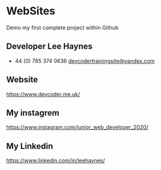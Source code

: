 # WebSites
Demo my first complete project within Github 

## Developer Lee Haynes
+ 44 (0) 785 374 0636 
devcodertrainingsite@yandex.com

## Website
https://www.devcoder.me.uk/

## My instagrem
https://www.instagram.com/junior_web_developer_2020/

## My Linkedin
https://www.linkedin.com/in/leehaynes/
